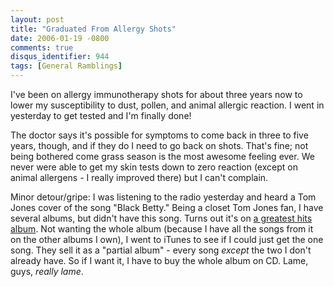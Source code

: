 ```yaml
---
layout: post
title: "Graduated From Allergy Shots"
date: 2006-01-19 -0800
comments: true
disqus_identifier: 944
tags: [General Ramblings]
---
```

I've been on allergy immunotherapy shots for about three years now to
lower my susceptibility to dust, pollen, and animal allergic reaction. I
went in yesterday to get tested and I'm finally done!
 
 The doctor says it's possible for symptoms to come back in three to
five years, though, and if they do I need to go back on shots. That's
fine; not being bothered come grass season is the most awesome feeling
ever. We never were able to get my skin tests down to zero reaction
(except on animal allergens - I really improved there) but I can't
complain.
 
 Minor detour/gripe: I was listening to the radio yesterday and heard a
Tom Jones cover of the song "Black Betty." Being a closet Tom Jones fan,
I have several albums, but didn't have this song. Turns out it's on [a
greatest hits
album](http://www.amazon.com/exec/obidos/ASIN/B0000DD55G/mhsvortex). Not
wanting the whole album (because I have all the songs from it on the
other albums I own), I went to iTunes to see if I could just get the one
song. They sell it as a "partial album" - every song *except* the two I
don't already have. So if I want it, I have to buy the whole album on
CD. Lame, guys, *really lame*.
